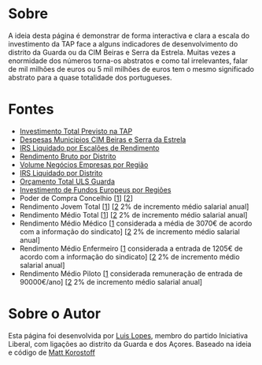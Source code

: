 # Sobre

A ideia desta página é demonstrar de forma interactiva e clara a escala do investimento da TAP face a alguns indicadores de desenvolvimento do distrito da Guarda ou da CIM Beiras e Serra da Estrela. Muitas vezes a enormidade dos números torna-os abstratos e como tal irrelevantes, falar de mil milhões de euros ou 5 mil milhões de euros tem o mesmo significado abstrato para a quase totalidade dos portugueses.



# Fontes

- [Investimento Total Previsto na TAP](https://www.jornaldenegocios.pt/empresas/transportes/aviacao/detalhe/2022-sera-o-ultimo-ano-em-que-o-estado-portugues-injeta-dinheiro-na-tap-preve-governo)
- [Despesas Municipios CIM Beiras e Serra da Estrela](https://www.pordata.pt/Municipios/C%C3%A2maras+municipais+despesas+efectivas++receitas+efectivas+e+saldo-531)
- [IRS Liquidado por Escalões de Rendimento](https://info.portaldasfinancas.gov.pt/pt/dgci/divulgacao/estatisticas/estatisticas_ir/Pages/Estatisticas_IRS.aspx?fbclid=IwAR2jLOvnkeIeo9exGareXRJuOxyID3MR_4xr7QhZ1ybh5vuU6UK_JwO3dOs)
- [Rendimento Bruto por Distrito](https://info.portaldasfinancas.gov.pt/pt/dgci/divulgacao/estatisticas/estatisticas_ir/Pages/Estatisticas_IRS.aspx?fbclid=IwAR2jLOvnkeIeo9exGareXRJuOxyID3MR_4xr7QhZ1ybh5vuU6UK_JwO3dOs)
- [Volume Negócios Empresas por Região](https://www.pordata.pt/Municipios/Volume+de+neg%C3%B3cios+das+empresas+n%C3%A3o+financeiras+total+e+por+sector+de+actividade+econ%C3%B3mica-589)
- [IRS Liquidado por Distrito](https://info.portaldasfinancas.gov.pt/pt/dgci/divulgacao/estatisticas/estatisticas_ir/Pages/Estatisticas_IRS.aspx?fbclid=IwAR2jLOvnkeIeo9exGareXRJuOxyID3MR_4xr7QhZ1ybh5vuU6UK_JwO3dOs)
- [Orçamento Total ULS Guarda](http://www.ulsguarda.min-saude.pt/wp-content/uploads/sites/6/2016/11/Memoria-Descritiva-Plano-de-Atividades-e-Orcamento-2021.pdf)
- [Investimento de Fundos Europeus por Regiões](https://transparencia.gov.pt/fundos-europeus/investimento-por-regioes/)
- Poder de Compra Concelhio [[1](https://www.ine.pt/xportal/xmain?xpid=INE&xpgid=ine_publicacoes&PUBLICACOESpub_boui=6358988&PUBLICACOESmodo=2)] [[2](https://www.rtp.pt/noticias/economia/poder-de-compra-em-portugal-cai-para-764-da-media-europeia-em-2020_n1370389)]
- Rendimento Jovem Total [[1](https://cnnportugal.iol.pt/custo-de-vida/os-desafios-de-quatro-jovens-licenciados-abaixo-dos-30-anos-no-mundo-do-trabalho/20220103/61d24e740cf2c7ea0f10a07b)] [[2](https://www.mobills.com.br/calculadoras/calculadora-juros-compostos/) 2% de incremento médio salarial anual]
- Rendimento Médio Total [[1](https://www.pordata.pt/Portugal/Sal%C3%A1rio+m%C3%A9dio+mensal+dos+trabalhadores+por+conta+de+outrem+remunera%C3%A7%C3%A3o+base+e+ganho-857)] [[2](https://www.mobills.com.br/calculadoras/calculadora-juros-compostos/) 2% de incremento médio salarial anual]
- Rendimento Médio Médico [[1](https://emportugalconsultoria.com.br/2020/11/25/quantoganhamedicoemportugal/) considerada a média de 3070€ de acordo com a informação do sindicato] [[2](https://www.mobills.com.br/calculadoras/calculadora-juros-compostos/) 2% de incremento médio salarial anual]
- Rendimento Médio Enfermeiro [[1](https://magg.sapo.pt/atualidade/atualidade-nacional/artigos/quanto-ganham-afinal-os-medicos-e-enfermeiros-em-portugal-muito-pior-do-que-pensa) considerada a entrada de 1205€ de acordo com a informação do sindicato] [[2](https://www.mobills.com.br/calculadoras/calculadora-juros-compostos/) 2% de incremento médio salarial anual]
- Rendimento Médio Piloto [[1](https://eco.sapo.pt/2020/12/16/pilotos-da-tap-chegam-a-ganhar-mais-do-dobro-que-os-da-iberia-e-air-europa/) considerada remuneração de entrada de 90000€/ano] [[2](https://www.mobills.com.br/calculadoras/calculadora-juros-compostos/) 2% de incremento médio salarial anual]

# Sobre o Autor
Esta página foi desenvolvida por [Luis Lopes](https://github.com/luismslopes), membro do partido Iniciativa Liberal, com ligações ao distrito da Guarda e dos Açores.
Baseado na ideia e código de [Matt Korostoff](https://mkorostoff.github.io/1-pixel-wealth/)